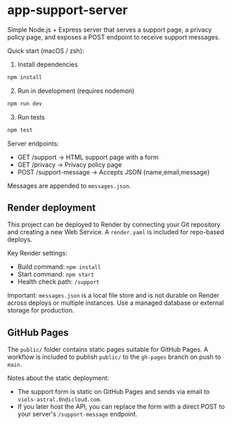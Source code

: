 # app-support-server

Simple Node.js + Express server that serves a support page, a privacy policy page, and exposes a POST endpoint to receive support messages.

Quick start (macOS / zsh):

1. Install dependencies

```bash
npm install
```

2. Run in development (requires nodemon)

```bash
npm run dev
```

3. Run tests

```bash
npm test
```

Server endpoints:
- GET /support  -> HTML support page with a form
- GET /privacy  -> Privacy policy page
- POST /support-message -> Accepts JSON {name,email,message}

Messages are appended to `messages.json`.

Render deployment
-----------------
This project can be deployed to Render by connecting your Git repository and creating a new Web Service. A `render.yaml` is included for repo-based deploys.

Key Render settings:
- Build command: `npm install`
- Start command: `npm start`
- Health check path: `/support`

Important: `messages.json` is a local file store and is not durable on Render across deploys or multiple instances. Use a managed database or external storage for production.

GitHub Pages
------------
The `public/` folder contains static pages suitable for GitHub Pages. A workflow is included to publish `public/` to the `gh-pages` branch on push to `main`.

Notes about the static deployment:
- The support form is static on GitHub Pages and sends via email to `viols-astral.0n@icloud.com`.
- If you later host the API, you can replace the form with a direct POST to your server's `/support-message` endpoint.

